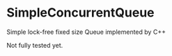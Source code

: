 # SimpleConcurrentQueue
Simple lock-free fixed size Queue implemented by C++ 

Not fully tested yet.
